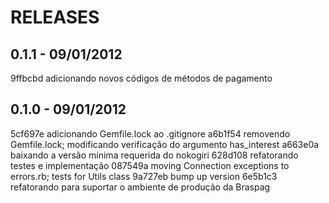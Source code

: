 # RELEASES

## 0.1.1 - 09/01/2012

9ffbcbd adicionando novos códigos de métodos de pagamento


## 0.1.0 - 09/01/2012

5cf697e adicionando Gemfile.lock ao .gitignore
a6b1f54 removendo Gemfile.lock; modificando verificação do argumento has_interest
a663e0a baixando a versão mínima requerida do nokogiri
628d108 refatorando testes e implementação
087549a moving Connection exceptions to errors.rb; tests for Utils class
9a727eb bump up version
6e5b1c3 refatorando para suportar o ambiente de produção da Braspag